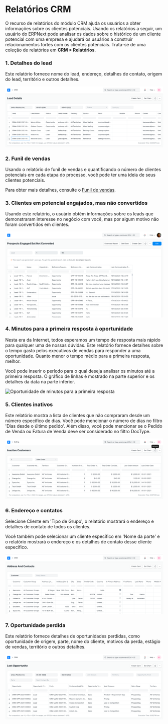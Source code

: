 # Relatórios CRM



O recurso de relatórios do módulo CRM ajuda os usuários a obter informações sobre os clientes potenciais. Usando os relatórios a seguir, um usuário do ERPNext pode analisar os dados sobre o histórico de um cliente potencial com uma empresa e ajudará os usuários a construir relacionamentos fortes com os clientes potenciais. Trata-se de uma coleção de relatórios em **CRM > Relatórios**.


### 1. Detalhes do lead


Este relatório fornece nome do lead, endereço, detalhes de contato, origem do lead, território e outros detalhes.


![Relatório de detalhes do lead](/files/lead-details.png)


### 2. Funil de vendas


Usando o relatório de funil de vendas e quantificando o número de clientes potenciais em cada etapa do processo, você pode ter uma ideia de seus clientes potenciais.


Para obter mais detalhes, consulte o [Funil de vendas](/docs/pt/CRM/articles/sales_funnel).


### 3. Clientes em potencial engajados, mas não convertidos


Usando este relatório, o usuário obtém informações sobre os leads que demonstraram interesse no negócio com você, mas por algum motivo não foram convertidos em clientes.


![Possíveis clientes em potencial engajados, mas não convertidos](/files/prospects-engaged-but-not-converted.png)


### 4. Minutos para a primeira resposta à oportunidade


Nesta era da Internet, todos esperamos um tempo de resposta mais rápido para qualquer uma de nossas dúvidas. Este relatório fornece detalhes sobre o tempo gasto pelos executivos de vendas para responder a uma oportunidade. Quanto menor o tempo médio para a primeira resposta, melhor.


Você pode inserir o período para o qual deseja analisar os minutos até a primeira resposta. O gráfico de linhas é mostrado na parte superior e os detalhes da data na parte inferior.


![Oportunidade de minutos para a primeira resposta](/docs/v13/assets/img/crm/report/minutos_to_first_response.png)


### 5. Clientes inativos


Este relatório mostra a lista de clientes que não compraram desde um número específico de dias. Você pode mencionar o número de dias no filtro 'Dias desde o último pedido'. Além disso, você pode mencionar se o Pedido de Venda ou Fatura de Venda deve ser considerado no filtro DocType.


![Clientes inativos](/files/inactive-customers.png)


### 6. Endereço e contatos


Selecione Cliente em 'Tipo de Grupo', o relatório mostrará o endereço e detalhes de contato de todos os clientes.


Você também pode selecionar um cliente específico em 'Nome da parte' e o relatório mostrará o endereço e os detalhes de contato desse cliente específico.


![Relatório de endereços e contatos](/files/address-and-contacts.png)


### 7. Oportunidade perdida


Este relatório fornece detalhes de oportunidades perdidas, como oportunidade de origem, parte, nome do cliente, motivos da perda, estágio de vendas, território e outros detalhes.


![Oportunidade perdida](/files/lost-opportunity.png)



